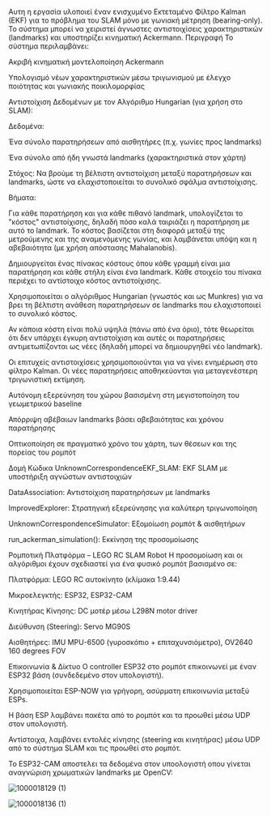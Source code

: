 Αυτη η εργασία υλοποιεί έναν ενισχυμένο Εκτεταμένο Φίλτρο Kalman (EKF) για το πρόβλημα του SLAM μόνο με γωνιακή μέτρηση (bearing-only). Το σύστημα μπορεί να χειριστεί άγνωστες αντιστοιχίσεις χαρακτηριστικών (landmarks) και υποστηρίζει κινηματική Ackermann.
Περιγραφή
Το σύστημα περιλαμβάνει:

Ακριβή κινηματική μοντελοποίηση Ackermann

Υπολογισμό νέων χαρακτηριστικών μέσω τριγωνισμού με έλεγχο ποιότητας και γωνιακής ποικιλομορφίας

Αντιστοίχιση Δεδομένων με τον Αλγόριθμο Hungarian (για χρήση στο SLAM):
  
  Δεδομένα:
  
  Ένα σύνολο παρατηρήσεων από αισθητήρες (π.χ. γωνίες προς landmarks)
  
  Ένα σύνολο από ήδη γνωστά landmarks (χαρακτηριστικά στον χάρτη)
  
  Στόχος:
  Να βρούμε τη βέλτιστη αντιστοίχιση μεταξύ παρατηρήσεων και landmarks, ώστε να ελαχιστοποιείται το συνολικό σφάλμα αντιστοίχισης.
  
  Βήματα:
  
  Για κάθε παρατήρηση και για κάθε πιθανό landmark, υπολογίζεται το "κόστος" αντιστοίχισης, δηλαδή πόσο καλά ταιριάζει η παρατήρηση με αυτό το landmark. Το κόστος    βασίζεται στη διαφορά μεταξύ της μετρούμενης και της αναμενόμενης γωνίας, και λαμβάνεται υπόψη και η αβεβαιότητα (με χρήση απόστασης Mahalanobis).
  
  Δημιουργείται ένας πίνακας κόστους όπου κάθε γραμμή είναι μια παρατήρηση και κάθε στήλη είναι ένα landmark. Κάθε στοιχείο του πίνακα περιέχει το αντίστοιχο         κόστος αντιστοίχισης.
  
  Χρησιμοποιείται ο αλγόριθμος Hungarian (γνωστός και ως Munkres) για να βρει τη βέλτιστη ανάθεση παρατηρήσεων σε landmarks που ελαχιστοποιεί το συνολικό κόστος.
  
  Αν κάποια κόστη είναι πολύ υψηλά (πάνω από ένα όριο), τότε θεωρείται ότι δεν υπάρχει έγκυρη αντιστοίχιση και αυτές οι παρατηρήσεις αντιμετωπίζονται ως νέες         (δηλαδή μπορεί να δημιουργηθεί νέο landmark).
  
  Οι επιτυχείς αντιστοιχίσεις χρησιμοποιούνται για να γίνει ενημέρωση στο φίλτρο Kalman. Οι νέες παρατηρήσεις αποθηκεύονται για μεταγενέστερη τριγωνιστική εκτίμηση.

Αυτόνομη εξερεύνηση του χώρου βασισμένη στη μεγιστοποίηση του γεωμετρικού baseline

Απόρριψη αβέβαιων landmarks βάσει αβεβαιότητας και χρόνου παρατήρησης

Οπτικοποίηση σε πραγματικό χρόνο του χάρτη, των θέσεων και της πορείας του ρομπότ

Δομή Κώδικα
UnknownCorrespondenceEKF_SLAM: EKF SLAM με υποστήριξη αγνώστων αντιστοιχιών

DataAssociation: Αντιστοίχιση παρατηρήσεων με landmarks

ImprovedExplorer: Στρατηγική εξερεύνησης για καλύτερη τριγωνοποίηση

UnknownCorrespondenceSimulator: Εξομοίωση ρομπότ & αισθητήρων

run_ackerman_simulation(): Εκκίνηση της προσομοίωσης

Ρομποτική Πλατφόρμα – LEGO RC SLAM Robot
Η προσομοίωση και οι αλγόριθμοι έχουν σχεδιαστεί για ένα φυσικό ρομπότ βασισμένο σε:

Πλατφόρμα: LEGO RC αυτοκίνητο (κλίμακα 1:9.44)

Μικροελεγκτής: ESP32, ESP32-CAM

Κινητήρας Κίνησης: DC μοτέρ μέσω L298N motor driver

Διεύθυνση (Steering): Servo MG90S

Αισθητήρες: IMU MPU-6500 (γυροσκόπιο + επιταχυνσιόμετρο), OV2640 160 degrees FOV

Επικοινωνία & Δίκτυο
Ο controller ESP32 στο ρομπότ επικοινωνεί με έναν ESP32 βάση (συνδεδεμένο στον υπολογιστή).

Χρησιμοποιείται ESP-NOW για γρήγορη, ασύρματη επικοινωνία μεταξύ ESPs.

Η βάση ESP λαμβάνει πακέτα από το ρομπότ και τα προωθεί μέσω UDP στον υπολογιστή.

Αντίστοιχα, λαμβάνει εντολές κίνησης (steering και κινητήρας) μέσω UDP από το σύστημα SLAM και τις προωθεί στο ρομπότ.

Το ESP32-CAM αποστελει τα δεδομένα στον υποολογιστή οπου γίνεται αναγνώριση χρωματικών landmarks με OpenCV:

![1000018129 (1)](https://github.com/user-attachments/assets/819c21e9-a6ba-4108-8b49-b3034d4162f3)


![1000018136 (1)](https://github.com/user-attachments/assets/d6b1a283-cce6-4f47-9b8e-5d3a1116325f)

